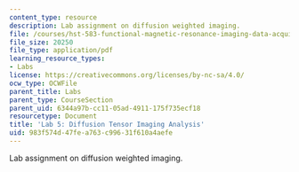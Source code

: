 ```yaml
---
content_type: resource
description: Lab assignment on diffusion weighted imaging.
file: /courses/hst-583-functional-magnetic-resonance-imaging-data-acquisition-and-analysis-fall-2008/983f574d47fea763c99631f610a4aefe_lab5_rg.pdf
file_size: 20250
file_type: application/pdf
learning_resource_types:
- Labs
license: https://creativecommons.org/licenses/by-nc-sa/4.0/
ocw_type: OCWFile
parent_title: Labs
parent_type: CourseSection
parent_uid: 6344a97b-cc11-05ad-4911-175f735ecf18
resourcetype: Document
title: 'Lab 5: Diffusion Tensor Imaging Analysis'
uid: 983f574d-47fe-a763-c996-31f610a4aefe
---
```

Lab assignment on diffusion weighted imaging.